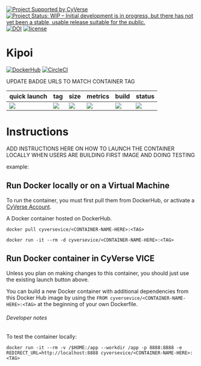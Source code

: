  [![Project Supported by CyVerse](https://img.shields.io/badge/Supported%20by-CyVerse-blue.svg)](https://learning.cyverse.org/projects/vice/en/latest/) [![Project Status: WIP – Initial development is in progress, but there has not yet been a stable, usable release suitable for the public.](https://www.repostatus.org/badges/latest/wip.svg)](https://www.repostatus.org/#wip) [![DOI](https://zenodo.org/badge/DOI/10.5281/zenodo.3246932.svg)](https://doi.org/10.5281/zenodo.3246932) [![license](https://img.shields.io/badge/license-GPLv3-blue.svg)](https://opensource.org/licenses/GPL-3.0)  

 # Kipoi
 
[![DockerHub](https://img.shields.io/badge/DockerHub-brightgreen.svg?style=popout&logo=Docker)](https://hub.docker.com/r/cyversevice/rstudio-base) [![CircleCI](https://circleci.com/gh/cyverse-vice/rstudio-base.svg?style=svg)](https://circleci.com/gh/cyverse-vice/jupyterlab-kipoi) 

UPDATE BADGE URLS TO MATCH CONTAINER TAG

quick launch | tag | size | metrics | build | status |  
------------ | --- | ---- | ------- | ------|--------|
<a href="https://de.cyverse.org/de/?type=quick-launch&quick-launch-id=19f6a94b-71b6-4034-a7a5-40f7bea0b85b&app-id=75773c76-8ee1-11e9-907f-008cfa5ae621" target="_blank"><img src="https://de.cyverse.org/Powered-By-CyVerse-blue.svg"></a> | [![](https://images.microbadger.com/badges/version/cyversevice/<CONTAINER-NAME-HERE>.svg)](https://microbadger.com/images/cyversevice/<CONTAINER-NAME-HERE> "<TAG>") |  [![](https://images.microbadger.com/badges/image/cyversevice/<CONTAINER-NAME-HERE>.svg)](https://microbadger.com/images/cyversevice/<CONTAINER-NAME-HERE> "<TAG>") | [![](https://img.shields.io/docker/pulls/cyversevice/<CONTAINER-NAME-HERE>.svg)](https://hub.docker.com/r/cyversevice/<CONTAINER-NAME-HERE>)  |  [![](https://img.shields.io/docker/cloud/automated/cyversevice/<CONTAINER-NAME-HERE>.svg)](https://hub.docker.com/r/cyversevice/<CONTAINER-NAME-HERE>/builds) | [![](https://img.shields.io/docker/build/cyversevice/<CONTAINER-NAME-HERE>.svg)](https://cloud.docker.com/u/cyversevice/repository/docker/cyversevice/<CONTAINER-NAME-HERE>)

# Instructions

ADD INSTRUCTIONS HERE ON HOW TO LAUNCH THE CONTAINER LOCALLY WHEN USERS ARE BUILDING FIRST IMAGE AND DOING TESTING

example: 

## Run Docker locally or on a Virtual Machine

To run the container, you must first pull them from DockerHub, or activate a [CyVerse Account](https://user.cyverse.org/services/mine).

A Docker container hosted on DockerHub.

```
docker pull cyversevice/<CONTAINER-NAME-HERE>:<TAG>
```

```
docker run -it --rm -d cyversevice/<CONTAINER-NAME-HERE>:<TAG>
```

## Run Docker container in CyVerse VICE

Unless you plan on making changes to this container, you should just use the existing launch button above.

You can build a new Docker container with additional dependencies from this Docker Hub image by using the `FROM cyversevice/<CONTAINER-NAME-HERE>:<TAG>` at the beginning of your own Dockerfile.

###### Developer notes

To test the container locally:

```
docker run -it --rm -v /$HOME:/app --workdir /app -p 8888:8888 -e REDIRECT_URL=http://localhost:8888 cyversevice/<CONTAINER-NAME-HERE>:<TAG>
```
